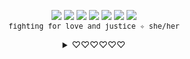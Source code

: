 <p align="center">
  <img src="https://user-images.githubusercontent.com/221550/85214611-167db180-b33b-11ea-9b84-4f1f8aab7428.gif"> <img src="https://user-images.githubusercontent.com/221550/85214614-1e3d5600-b33b-11ea-8089-82fcbc1470bc.gif"> <img src="https://user-images.githubusercontent.com/221550/85214617-21d0dd00-b33b-11ea-970d-2b51133103c9.gif"> <img src="https://user-images.githubusercontent.com/221550/85214571-99ead300-b33a-11ea-8369-f2f8b5f9fd66.gif"> <img src="https://user-images.githubusercontent.com/221550/85214582-af5ffd00-b33a-11ea-872e-a4c5cfe5a792.gif"> <img src="https://user-images.githubusercontent.com/221550/85214563-8c354d80-b33a-11ea-9fc6-597ba3b51a6f.gif"> <img src="https://user-images.githubusercontent.com/221550/85214568-935c5b80-b33a-11ea-8b2e-612d1b6cfb58.gif"><br><samp><sup>fighting for love and justice ✧ she/her</sup></samp>
</p>

<details>
  <summary align="center">♡♡♡♡♡♡</summary>
  <hr>
  <img src="https://media2.giphy.com/media/Hj6WFOXRl8vT2/source.gif" alt="welcome to my profile!" align="left"> hihi~ my name is <strong>skullface</strong> and you can call me skully/skullie! 💕 i’m an interdisciplinary designer, visual artist, and programmer, in love with saturated colors and sparkles, working toward racial + economic + queer + womxn’s justice and liberation~ i call this being a <strong>design babe dual-wielding compassion and cuteness</strong>. my favorite project i’ve shipped at 🐙🐱 is the <a href="https://github.com/about/diversity">diversity</a> page. thanks for reading; i hope you have the best day you can! 🌈
  <hr>
  <p align="center">
  <a href="https://twitter.com/intent/tweet?text=@skullface%20owo%20hello%21%20"><kbd>say hi on twitter</kbd></a> <a href="https://instagram.com/skvllface"><kbd>follow me on ig</kbd></a></p>
</details>
